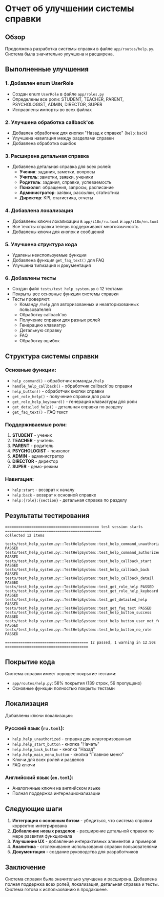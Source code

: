 # Отчет об улучшении системы справки

## Обзор

Продолжена разработка системы справки в файле `app/routes/help.py`. Система была значительно улучшена и расширена.

## Выполненные улучшения

### 1. Добавлен enum UserRole
- Создан enum `UserRole` в файле `app/roles.py`
- Определены все роли: STUDENT, TEACHER, PARENT, PSYCHOLOGIST, ADMIN, DIRECTOR, SUPER
- Исправлены импорты во всех файлах

### 2. Улучшена обработка callback'ов
- Добавлен обработчик для кнопки "Назад к справке" (`help:back`)
- Улучшена навигация между разделами справки
- Добавлена обработка ошибок

### 3. Расширена детальная справка
- Добавлена детальная справка для всех ролей:
  - **Ученик**: задания, заметки, вопросы
  - **Учитель**: заметки, заявки, ученики
  - **Родитель**: задания, справки, успеваемость
  - **Психолог**: обращения, запросы, расписание
  - **Администратор**: заявки, рассылки, статистика
  - **Директор**: KPI, статистика, отчеты

### 4. Добавлена локализация
- Добавлены ключи локализации в `app/i18n/ru.toml` и `app/i18n/en.toml`
- Все тексты справки теперь поддерживают многоязычность
- Добавлены ключи для кнопок и сообщений

### 5. Улучшена структура кода
- Удалены неиспользуемые функции
- Добавлена функция `get_faq_text()` для FAQ
- Улучшена типизация и документация

### 6. Добавлены тесты
- Создан файл `tests/test_help_system.py` с 12 тестами
- Покрыты все основные функции системы справки
- Тесты проверяют:
  - Команду `/help` для авторизованных и неавторизованных пользователей
  - Обработку callback'ов
  - Получение справки для разных ролей
  - Генерацию клавиатур
  - Детальную справку
  - FAQ
  - Обработку ошибок

## Структура системы справки

### Основные функции:
- `help_command()` - обработчик команды `/help`
- `handle_help_callback()` - обработчик callback'ов справки
- `help_button()` - обработчик кнопки справки
- `get_role_help()` - получение справки для роли
- `get_role_help_keyboard()` - генерация клавиатуры для роли
- `get_detailed_help()` - детальная справка по разделу
- `get_faq_text()` - FAQ текст

### Поддерживаемые роли:
1. **STUDENT** - ученик
2. **TEACHER** - учитель
3. **PARENT** - родитель
4. **PSYCHOLOGIST** - психолог
5. **ADMIN** - администратор
6. **DIRECTOR** - директор
7. **SUPER** - демо-режим

### Навигация:
- `help:start` - возврат к началу
- `help:back` - возврат к основной справке
- `help:{role}:{section}` - детальная справка по разделу

## Результаты тестирования

```
=========================================== test session starts ============================================
collected 12 items

tests/test_help_system.py::TestHelpSystem::test_help_command_unauthorized PASSED
tests/test_help_system.py::TestHelpSystem::test_help_command_authorized PASSED
tests/test_help_system.py::TestHelpSystem::test_help_callback_start PASSED
tests/test_help_system.py::TestHelpSystem::test_help_callback_back PASSED
tests/test_help_system.py::TestHelpSystem::test_help_callback_detail PASSED
tests/test_help_system.py::TestHelpSystem::test_get_role_help PASSED
tests/test_help_system.py::TestHelpSystem::test_get_role_help_keyboard PASSED
tests/test_help_system.py::TestHelpSystem::test_get_detailed_help PASSED
tests/test_help_system.py::TestHelpSystem::test_get_faq_text PASSED
tests/test_help_system.py::TestHelpSystem::test_help_button_success PASSED
tests/test_help_system.py::TestHelpSystem::test_help_button_user_not_found PASSED
tests/test_help_system.py::TestHelpSystem::test_help_button_no_role PASSED

====================================== 12 passed, 1 warning in 12.50s ======================================
```

## Покрытие кода

Система справки имеет хорошее покрытие тестами:
- `app/routes/help.py`: 58% покрытия (139 строк, 59 пропущено)
- Основные функции полностью покрыты тестами

## Локализация

Добавлены ключи локализации:

### Русский язык (`ru.toml`):
- `help.help_unauthorized` - справка для неавторизованных
- `help.help_start_button` - кнопка "Начать"
- `help.help_back_button` - кнопка "Назад"
- `help.help_main_menu_button` - кнопка "Главное меню"
- Ключи для всех ролей и разделов
- FAQ ключи

### Английский язык (`en.toml`):
- Аналогичные ключи на английском языке
- Полная поддержка интернационализации

## Следующие шаги

1. **Интеграция с основным ботом** - убедиться, что система справки корректно интегрирована
2. **Добавление новых разделов** - расширение детальной справки по мере развития функционала
3. **Улучшение UX** - добавление интерактивных элементов и примеров
4. **Аналитика** - отслеживание использования справки пользователями
5. **Документация** - создание руководства для разработчиков

## Заключение

Система справки была значительно улучшена и расширена. Добавлена полная поддержка всех ролей, локализация, детальная справка и тесты. Система готова к использованию в продакшене. 